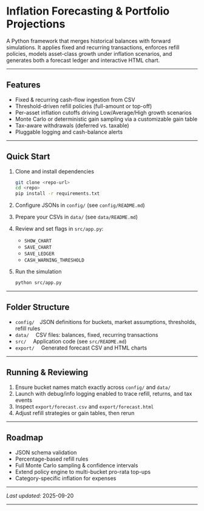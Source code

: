 # Inflation Forecasting & Portfolio Projections

A Python framework that merges historical balances with forward simulations. It applies fixed and recurring transactions, enforces refill policies, models asset-class growth under inflation scenarios, and generates both a forecast ledger and interactive HTML chart.

---

## Features

- Fixed & recurring cash-flow ingestion from CSV
- Threshold-driven refill policies (full-amount or top-off)
- Per-asset inflation cutoffs driving Low/Average/High growth scenarios
- Monte Carlo or deterministic gain sampling via a customizable gain table
- Tax-aware withdrawals (deferred vs. taxable)
- Pluggable logging and cash-balance alerts

---

## Quick Start

1. Clone and install dependencies

   ```bash
   git clone <repo-url>
   cd <repo>
   pip install -r requirements.txt
   ```

2. Configure JSONs in `config/` (see `config/README.md`)
3. Prepare your CSVs in `data/` (see `data/README.md`)
4. Review and set flags in `src/app.py`:
   - `SHOW_CHART`
   - `SAVE_CHART`
   - `SAVE_LEDGER`
   - `CASH_WARNING_THRESHOLD`
5. Run the simulation

   ```bash
   python src/app.py
   ```

---

## Folder Structure

- `config/` JSON definitions for buckets, market assumptions, thresholds, refill rules
- `data/`  CSV files: balances, fixed, recurring transactions
- `src/`  Application code (see `src/README.md`)
- `export/`  Generated forecast CSV and HTML charts

---

## Running & Reviewing

1. Ensure bucket names match exactly across `config/` and `data/`
2. Launch with debug/info logging enabled to trace refill, returns, and tax events
3. Inspect `export/forecast.csv` and `export/forecast.html`
4. Adjust refill strategies or gain tables, then rerun

---

## Roadmap

- JSON schema validation
- Percentage-based refill rules
- Full Monte Carlo sampling & confidence intervals
- Extend policy engine to multi-bucket pro-rata top-ups
- Category-specific inflation for expenses

---

_Last updated:_ 2025-09-20

---
